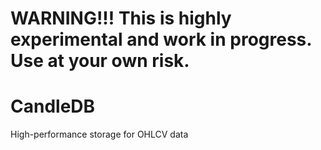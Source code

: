 # WARNING!!! This is highly experimental and work in progress. Use at your own risk.

# CandleDB
High-performance storage for OHLCV data
